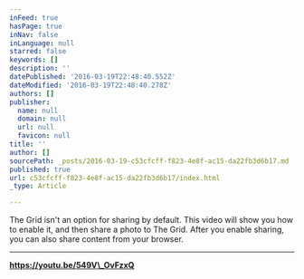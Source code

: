 ```yaml
---
inFeed: true
hasPage: true
inNav: false
inLanguage: null
starred: false
keywords: []
description: ''
datePublished: '2016-03-19T22:48:40.552Z'
dateModified: '2016-03-19T22:48:40.278Z'
authors: []
publisher:
  name: null
  domain: null
  url: null
  favicon: null
title: ''
author: []
sourcePath: _posts/2016-03-19-c53cfcff-f823-4e8f-ac15-da22fb3d6b17.md
published: true
url: c53cfcff-f823-4e8f-ac15-da22fb3d6b17/index.html
_type: Article

---
```

The Grid isn't an option for sharing by default. This video will show you how to enable it, and then share a photo to The Grid. After you enable sharing, you can also share content from your browser.

****

**https://youtu.be/549V\_OvFzxQ**